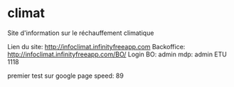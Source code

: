 # climat
Site d'information sur le réchauffement climatique

Lien du site: http://infoclimat.infinityfreeapp.com
Backoffice: http://infoclimat.infinityfreeapp.com/BO/
Login BO: admin
mdp: admin
ETU 1118

premier test sur google page speed: 89

